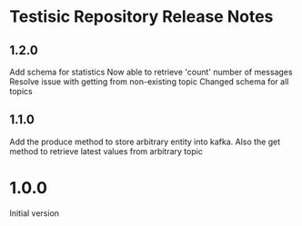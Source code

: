#  Testisic Repository Release Notes

## 1.2.0

Add schema for statistics
Now able to retrieve 'count' number of messages
Resolve issue with getting from non-existing topic
Changed schema for all topics

## 1.1.0

Add the produce method to store arbitrary entity into kafka.
Also the get method to retrieve latest values from arbitrary topic

# 1.0.0

Initial version



